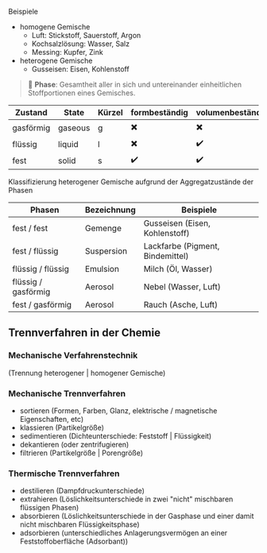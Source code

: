 Beispiele

- homogene Gemische
    - Luft: Stickstoff, Sauerstoff, Argon
    - Kochsalzlösung: Wasser, Salz
    - Messing: Kupfer, Zink
- heterogene Gemische
    - Gusseisen: Eisen, Kohlenstoff

>  :bookmark_tabs: **Phase**:
> Gesamtheit aller in sich und untereinander einheitlichen Stoffportionen eines Gemisches.

Zustand | State | Kürzel | formbeständig | volumenbeständig
--------|-------|--------|---------------|-----------------
gasförmig | gaseous | g | :heavy_multiplication_x: | :heavy_multiplication_x:
flüssig | liquid | l | :heavy_multiplication_x: | :heavy_check_mark:
fest | solid | s | :heavy_check_mark: | :heavy_check_mark:

Klassifizierung heterogener Gemische aufgrund der Aggregatzustände der Phasen

Phasen | Bezeichnung | Beispiele
-------|-------------|----------
fest / fest | Gemenge | Gusseisen (Eisen, Kohlenstoff)
fest / flüssig | Suspersion | Lackfarbe (Pigment, Bindemittel)
flüssig / flüssig | Emulsion | Milch (Öl, Wasser)
flüssig / gasförmig | Aerosol | Nebel (Wasser, Luft)
fest / gasförmig | Aerosol | Rauch (Asche, Luft)

## Trennverfahren in der Chemie

### Mechanische Verfahrenstechnik
(Trennung heterogener | homogener Gemische)

### Mechanische Trennverfahren
- sortieren (Formen, Farben, Glanz, elektrische / magnetische Eigenschaften, etc)
- klassieren (Partikelgröße)
- sedimentieren (Dichteunterschiede: Feststoff | Flüssigkeit)
- dekantieren (oder zentrifugieren)
- filtrieren (Partikelgröße | Porengröße)
### Thermische Trennverfahren
- destilieren (Dampfdruckunterschiede)
- extrahieren (Löslichkeitsunterschiede in zwei "nicht" mischbaren flüssigen Phasen)
- absorbieren (Löslichkeitsunterschiede in der Gasphase und einer damit nicht mischbaren Flüssigkeitsphase)
- adsorbieren (unterschiedliches Anlagerungsvermögen an einer Feststoffoberfläche (Adsorbant))